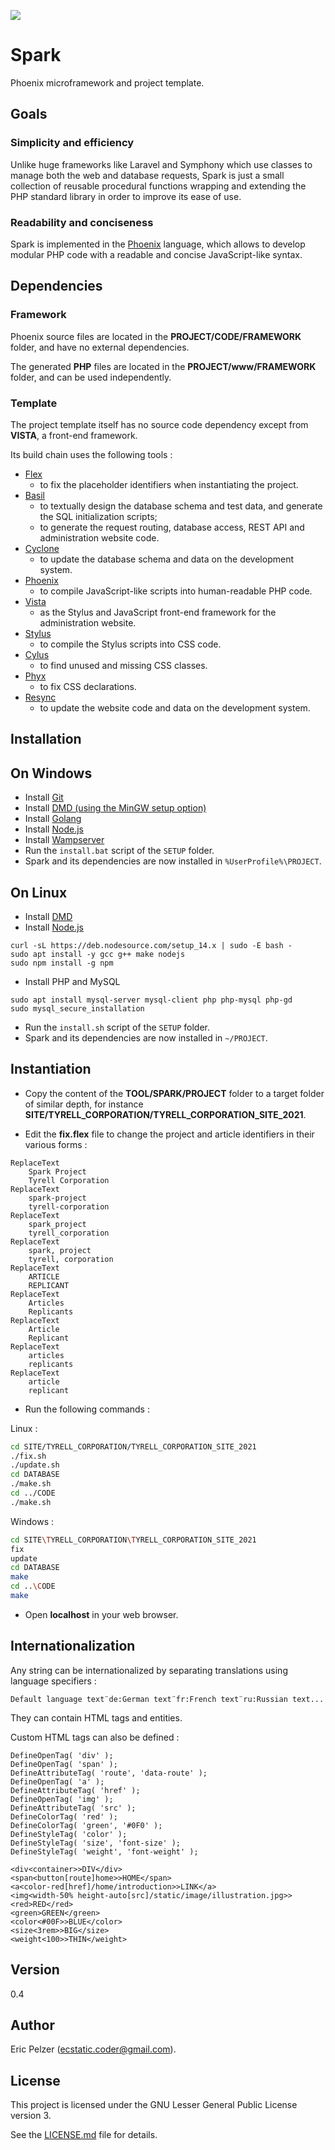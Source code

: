 ![](https://github.com/senselogic/SPARK/blob/master/LOGO/spark.png)

# Spark

Phoenix microframework and project template.

## Goals

### Simplicity and efficiency

Unlike huge frameworks like Laravel and Symphony which use classes to manage both the web and database requests,
Spark is just a small collection of reusable procedural functions wrapping and extending the PHP standard library in order to improve its ease of use.

### Readability and conciseness

Spark is implemented in the [Phoenix](https://github.com/senselogic/PHOENIX) language,
which allows to develop modular PHP code with a readable and concise JavaScript-like syntax.

## Dependencies

### Framework

Phoenix source files are located in the **PROJECT/CODE/FRAMEWORK** folder, and have no external dependencies.

The generated **PHP** files are located in the **PROJECT/www/FRAMEWORK** folder, and can be used independently.

### Template

The project template itself has no source code dependency except from **VISTA**, a front-end framework.

Its build chain uses the following tools :

* [Flex](https://github.com/senselogic/FLEX)
    * to fix the placeholder identifiers when instantiating the project.
* [Basil](https://github.com/senselogic/BASIL)
    * to textually design the database schema and test data, and generate the SQL initialization scripts;
    * to generate the request routing, database access, REST API and administration website code.
* [Cyclone](https://github.com/senselogic/CYCLONE)
    * to update the database schema and data on the development system.
* [Phoenix](https://github.com/senselogic/PHOENIX)
    * to compile JavaScript-like scripts into human-readable PHP code.
* [Vista](https://github.com/senselogic/VISTA)
    * as the Stylus and JavaScript front-end framework for the administration website.
* [Stylus](https://github.com/stylus/stylus)
    * to compile the Stylus scripts into CSS code.
* [Cylus](https://github.com/senselogic/CYLUS)
    * to find unused and missing CSS classes.
* [Phyx](https://github.com/senselogic/PHYX)
    * to fix CSS declarations.
* [Resync](https://github.com/senselogic/RESYNC)
    * to update the website code and data on the development system.

## Installation

## On Windows

* Install [Git](https://gitforwindows.org/)
* Install [DMD (using the MinGW setup option)](https://dlang.org/download.html)
* Install [Golang](https://golang.org/dl/)
* Install [Node.js](https://nodejs.org/en/download/)
* Install [Wampserver](https://www.wampserver.com/)
* Run the `install.bat` script of the `SETUP` folder.
* Spark and its dependencies are now installed in `%UserProfile%\PROJECT`.

## On Linux

* Install [DMD](https://dlang.org/download.html)
* Install [Node.js](https://nodejs.org/en/download/)

```
curl -sL https://deb.nodesource.com/setup_14.x | sudo -E bash -
sudo apt install -y gcc g++ make nodejs
sudo npm install -g npm
```

* Install PHP and MySQL

```
sudo apt install mysql-server mysql-client php php-mysql php-gd
sudo mysql_secure_installation
```

* Run the `install.sh` script of the `SETUP` folder.
* Spark and its dependencies are now installed in `~/PROJECT`.

## Instantiation

* Copy the content of the **TOOL/SPARK/PROJECT** folder to a target folder of similar depth, for instance **SITE/TYRELL_CORPORATION/TYRELL_CORPORATION_SITE_2021**.

* Edit the **fix.flex** file to change the project and article identifiers in their various forms :

```
ReplaceText
    Spark Project
    Tyrell Corporation
ReplaceText
    spark-project
    tyrell-corporation
ReplaceText
    spark_project
    tyrell_corporation
ReplaceText
    spark, project
    tyrell, corporation
ReplaceText
    ARTICLE
    REPLICANT
ReplaceText
    Articles
    Replicants
ReplaceText
    Article
    Replicant
ReplaceText
    articles
    replicants
ReplaceText
    article
    replicant
```

* Run the following commands :

Linux :

```sh
cd SITE/TYRELL_CORPORATION/TYRELL_CORPORATION_SITE_2021
./fix.sh
./update.sh
cd DATABASE
./make.sh
cd ../CODE
./make.sh
```

Windows :

```sh
cd SITE\TYRELL_CORPORATION\TYRELL_CORPORATION_SITE_2021
fix
update
cd DATABASE
make
cd ..\CODE
make
```

* Open **localhost** in your web browser.

## Internationalization

Any string can be internationalized by separating translations using language specifiers :

```
Default language text¨de:German text¨fr:French text¨ru:Russian text...
```

They can contain HTML tags and entities.

Custom HTML tags can also be defined :

```
DefineOpenTag( 'div' );
DefineOpenTag( 'span' );
DefineAttributeTag( 'route', 'data-route' );
DefineOpenTag( 'a' );
DefineAttributeTag( 'href' );
DefineOpenTag( 'img' );
DefineAttributeTag( 'src' );
DefineColorTag( 'red' );
DefineColorTag( 'green', '#0F0' );
DefineStyleTag( 'color' );
DefineStyleTag( 'size', 'font-size' );
DefineStyleTag( 'weight', 'font-weight' );
```

```
<div<container>>DIV</div>
<span<button[route]home>>HOME</span>
<a<color-red[href]/home/introduction>>LINK</a>
<img<width-50% height-auto[src]/static/image/illustration.jpg>>
<red>RED</red>
<green>GREEN</green>
<color<#00F>>BLUE</color>
<size<3rem>>BIG</size>
<weight<100>>THIN</weight>
```

## Version

0.4

## Author

Eric Pelzer (ecstatic.coder@gmail.com).

## License

This project is licensed under the GNU Lesser General Public License version 3.

See the [LICENSE.md](LICENSE.md) file for details.
